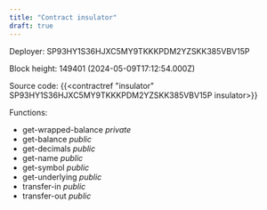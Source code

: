 ```yaml
---
title: "Contract insulator"
draft: true
---
```

Deployer: SP93HY1S36HJXC5MY9TKKKPDM2YZSKK385VBV15P


 



Block height: 149401 (2024-05-09T17:12:54.000Z)

Source code: {{<contractref "insulator" SP93HY1S36HJXC5MY9TKKKPDM2YZSKK385VBV15P insulator>}}

Functions:

* get-wrapped-balance _private_
* get-balance _public_
* get-decimals _public_
* get-name _public_
* get-symbol _public_
* get-underlying _public_
* transfer-in _public_
* transfer-out _public_
